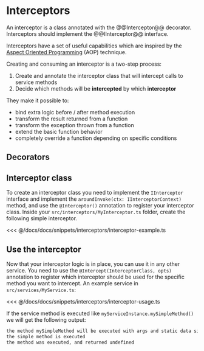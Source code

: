 # Interceptors

An interceptor is a class annotated with the @@Interceptor@@ decorator. Interceptors should implement the @@IInterceptor@@ interface.

Interceptors have a set of useful capabilities which are inspired by the [Aspect Oriented Programming](https://en.wikipedia.org/wiki/Aspect-oriented_programming) (AOP) technique.

Creating and consuming an interceptor is a two-step process:
1. Create and annotate the interceptor class that will intercept calls to service methods
2. Decide which methods will be **intercepted** by which **interceptor**

They make it possible to:

- bind extra logic before / after method execution
- transform the result returned from a function
- transform the exception thrown from a function
- extend the basic function behavior
- completely override a function depending on specific conditions

## Decorators

<ApiList query="module == '@tsed/di' && symbolType === 'decorator'" />

## Interceptor class

To create an interceptor class you need to implement the `IInterceptor` interface and implement the
`aroundInvoke(ctx: IInterceptorContext)` method, and use the `@Interceptor()` annotation to register your interceptor class. Inside your `src/interceptors/MyInterceptor.ts` folder, create the following simple interceptor.

<<< @/docs/docs/snippets/interceptors/interceptor-example.ts

## Use the interceptor

Now that your interceptor logic is in place, you can use it in any other service. You need to use the `@Intercept(InterceptorClass, opts)` annotation to register which interceptor should be used for the specific method you want to intercept. An example service in `src/services/MyService.ts`:

<<< @/docs/docs/snippets/interceptors/interceptor-usage.ts

If the service method is executed like `myServiceInstance.mySimpleMethod()` we will get the following output:

```bash
the method mySimpleMethod will be executed with args and static data simple data
the simple method is executed
the method was executed, and returned undefined
```
